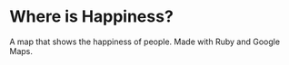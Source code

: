 Where is Happiness?
===================
A map that shows the happiness of people. Made with Ruby and Google Maps.
